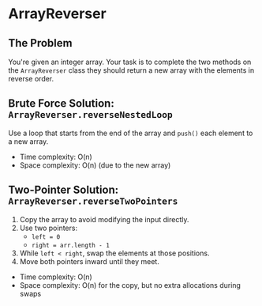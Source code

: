 # ArrayReverser

## The Problem

You're given an integer array. Your task is to complete the two methods on the `ArrayReverser` class they should return a new array with the elements in reverse order.

## Brute Force Solution: `ArrayReverser.reverseNestedLoop`

Use a loop that starts from the end of the array and `push()` each element to a
new array.

- Time complexity: O(n)
- Space complexity: O(n) (due to the new array)

## Two-Pointer Solution: `ArrayReverser.reverseTwoPointers`

1. Copy the array to avoid modifying the input directly.
2. Use two pointers:
   - `left = 0`
   - `right = arr.length - 1`
3. While `left < right`, swap the elements at those positions.
4. Move both pointers inward until they meet.

- Time complexity: O(n)
- Space complexity: O(n) for the copy, but no extra allocations during swaps
